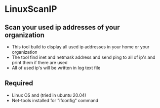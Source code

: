 # LinuxScanIP
## Scan your used ip addresses of your organization 

* This tool build to display all used ip addresses in your home or your organization
* The tool find inet and netmask address and send ping to all of ip's and print them if there are used
* All of used ip's will be written in log text file

## Required

* Linux OS and (tried in ubuntu 20.04)
* Net-tools installed for "ifconfig" command
